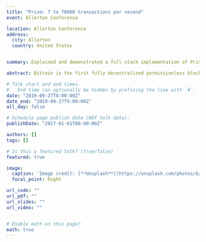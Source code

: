 ```yaml
---
title: "Prism: 7 to 70000 transactions per second"
event: Allerton Conference

location: Allerton Conference
address:
  city: Allerton
  country: United States


summary: Explained and demonstrated a full-stack implementation of Prism in Rust which acheives '70,000' transactions per second with '40' second latency.

abstract: Bitcoin is the first fully decentralized permissionless blockchain protocol and achieves a high level of security - the ledger it maintains has guaranteed liveness and consistency properties as long as the adversary has less compute power than the honest nodes. However, its throughput is only seven transactions per second and the confirmation latency can be up to hours. Prism is a new blockchain protocol which is designed to achieve a natural scaling of Bitcoin's performance while maintaining its full security guarantees. We present an implementation of Prism which achieves a throughput of seventy thousand transactions per second and confirmation latencies of tens of seconds

# Talk start and end times.
#   End time can optionally be hidden by prefixing the line with `#`.
date: "2019-09-27T8:00:00Z"
date_end: "2019-09-27T9:00:00Z"
all_day: false

# Schedule page publish date (NOT talk date).
publishDate: "2017-01-01T00:00:00Z"

authors: []
tags: []

# Is this a featured talk? (true/false)
featured: true

image:
  caption: 'Image credit: [**Unsplash**](https://unsplash.com/photos/bzdhc5b3Bxs)'
  focal_point: Right

url_code: ""
url_pdf: ""
url_slides: ""
url_video: ""


# Enable math on this page?
math: true
---
```


